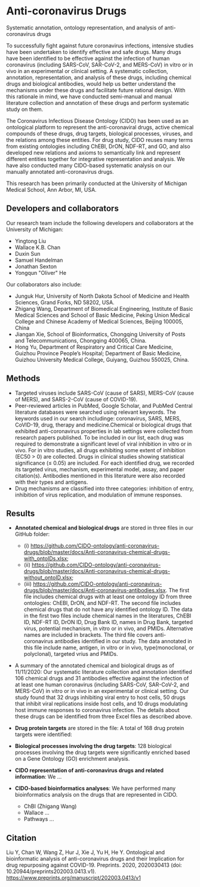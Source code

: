 # Anti-coronavirus Drugs
Systematic annotation, ontology representation, and analysis of anti-coronavirus drugs

To successfully fight against future coronavirus infections, intensive studies have been undertaken to identify effective and safe drugs. Many drugs have been identified to be effective against the infection of human coronavirus (including SARS-CoV, SAR-CoV-2, and MERS-CoV) in vitro or in vivo in an experimental or clinical setting. A systematic collection, annotation, representation, and analysis of these drugs, including chemical drugs and biological antibodies, would help us better understand the mechanisms under these drugs and facilitate future rational design. With this rationale in mind, we have conducted semi-manual and manual literature collection and annotation of these drugs and perform systematic study on them.  

The Coronavirus Infectious Disease Ontology (CIDO) has been used as an ontological platform to represent the anti-coronaviral drugs, active chemical compounds of these drugs, drug targets, biological processes, viruses, and the relations among these entities. For drug study, CIDO reuses many terms from existing ontologies including ChEBI, DrON, NDF-RT, and GO, and also developed new relations and axioms to semantically link and represent different entities together for integrative representation and analysis. We have also conducted many CIDO-based systematic analysis on our manually annotated anti-coronavirus drugs. 

This research has been primarily conducted at the University of Michigan Medical School, Ann Arbor, MI, USA.

## Developers and collaborators 

Our research team include the following developers and collaborators at the University of Michigan:  
- Yingtong Liu
- Wallace K.B. Chan
- Duxin Sun
- Samuel Handelman 
- Jonathan Sexton
- Yongqun "Oliver" He 

Our collaborators also include: 
- Junguk Hur, University of North Dakota School of Medicine and Health Sciences, Grand Forks, ND 58202, USA. 
- Zhigang Wang, Department of Biomedical Engineering, Institute of Basic Medical Sciences and School of Basic Medicine, Peking Union Medical College and Chinese Academy of Medical Sciences, Beijing 100005, China 
- Jiangan Xie, School of Bioinformatics, Chongqing University of Posts and Telecommunications, Chongqing 400065, China.
- Hong Yu, Department of Respiratory and Critical Care Medicine, Guizhou Province People’s Hospital; Department of Basic Medicine, Guizhou University Medical College, Guiyang, Guizhou 550025, China. 

## Methods    
- Targeted viruses include SARS-CoV (cause of SARS), MERS-CoV (cause of MERS), and SARS-2-CoV (cause of COVID-19). 
- Peer-reviewed articles in PubMed, Google Scholar, and PubMed Central literature databases were searched using relevant keywords. The keywords used in our search includinge: coronavirus, SARS, MERS, CoVID-19, drug, therapy and medicine.Chemical or biological drugs that exhibited anti-coronavirus properties in lab settings were collected from research papers published. To be included in our list, each drug was required to demonstrate a significant level of viral inhibition in vitro or in vivo. For in vitro studies, all drugs exhibiting some extent of inhibition (EC50 > 0) are collected. Drugs in clinical studies showing statistical significance (≤ 0.05) are included. For each identified drug, we recorded its targeted virus, mechanism, experimental model, assay, and paper citation(s). Antibodies mentioned in this literature were also recorded with their types and antigens.
- Drug mechanisms are classified into three categories: inhibition of entry, inhibition of virus replication, and modulation of immune responses. 

## Results
- **Annotated chemical and biological drugs** are stored in three files in our GitHub folder: 
  - (i) https://github.com/CIDO-ontology/anti-coronavirus-drugs/blob/master/docs/Anti-coronavirus-chemical-drugs-with_ontoIDs.xlsx; 
  - (ii) https://github.com/CIDO-ontology/anti-coronavirus-drugs/blob/master/docs/Anti-coronavirus-chemical-drugs-without_ontoID.xlsx; 
  - (iii) https://github.com/CIDO-ontology/anti-coronavirus-drugs/blob/master/docs/Anti-coronavirus-antibodies.xlsx. 
  The first file includes chemical drugs with at least one ontology ID from three ontologies: ChEBI, DrON, and NDF-RT. The second file includes chemical drugs that do not have any identified ontology ID. The data in the first two files include chemical names in the literatures, ChEBI ID, NDF-RT ID, DrON ID, Drug Bank ID, names in Drug Bank, targeted virus, potential mechanism, in vitro or in vivo, and PMIDs. Alternative names are included in brackets. The third file covers anti-coronavirus antibodies identified in our study. The data annotated in this file include name, antigen, in vitro or in vivo, type(monoclonal, or polyclonal), targeted vrius and PMIDs.  

- A summary of the annotated chemical and biological drugs as of 11/11/2020: Our systematic literature collection and annotation identified 106 chemical drugs and 31 antibodies effective against the infection of at least one human coronavirus (including SARS-CoV, SAR-CoV-2, and MERS-CoV) in vitro or in vivo in an experimental or clinical setting. Our study found that 32 drugs inhibiting viral entry to host cells, 50 drugs that inhibit viral replications inside host cells, and 10 drugs modulating host immune responses to coronavirus infection. The details about these drugs can be identified from three Excel files as described above.     

- **Drug protein targets** are stored in the file: A total of 168 drug protein targets were identified:  

- **Biological processes involving the drug targets**: 128 biological processes involving the drug targets were significantly enriched based on a Gene Ontology (GO) enrichment analysis. 

- **CIDO representation of anti-coronavirus drugs and related information**: We ...  

- **CIDO-based bioinformatics analyses**: We have performed many bioinformatics analysis on the drugs that are represented in CIDO. 
  - ChBI  (Zhigang Wang)
  - Wallace ... 
  - Pathways ... 

## Citation
Liu Y, Chan W, Wang Z, Hur J, Xie J, Yu H, He Y. Ontological and bioinformatic analysis of anti-coronavirus drugs and their Implication for drug repurposing against COVID-19. Preprints. 2020, 2020030413 (doi: 10.20944/preprints202003.0413.v1). 
https://www.preprints.org/manuscript/202003.0413/v1

